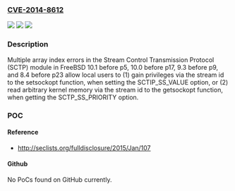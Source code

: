 ### [CVE-2014-8612](https://cve.mitre.org/cgi-bin/cvename.cgi?name=CVE-2014-8612)
![](https://img.shields.io/static/v1?label=Product&message=n%2Fa&color=blue)
![](https://img.shields.io/static/v1?label=Version&message=n%2Fa&color=blue)
![](https://img.shields.io/static/v1?label=Vulnerability&message=n%2Fa&color=brighgreen)

### Description

Multiple array index errors in the Stream Control Transmission Protocol (SCTP) module in FreeBSD 10.1 before p5, 10.0 before p17, 9.3 before p9, and 8.4 before p23 allow local users to (1) gain privileges via the stream id to the setsockopt function, when setting the SCTIP_SS_VALUE option, or (2) read arbitrary kernel memory via the stream id to the getsockopt function, when getting the SCTP_SS_PRIORITY option.

### POC

#### Reference
- http://seclists.org/fulldisclosure/2015/Jan/107

#### Github
No PoCs found on GitHub currently.

